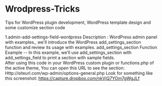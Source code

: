 # Wrodpress-Tricks
Tips for WordPress plugin development, WordPress template design  and some customize section code

1.admin-add-settings-field-wordpress 
Description : WordPress admin panel with examples., we'll introduce the WordPress add_settings_section function and review its usage with examples.
add_settings_section Function Example   -- In this example, we’ll use add_settings_section with add_settings_field to print a section with sample fields.  
After using this code in your WordPress custom plugin or functions.php of the active theme, 
You can open this URL to see the section: Http://siteurl.com/wp-admin/options-general.php
Look for something like this screenshot: https://capture.dropbox.com/nkVjQ7YOm7gWgJLf
